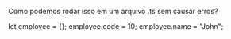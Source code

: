 Como podemos rodar isso em um arquivo .ts sem causar erros? 

let employee = {};
employee.code = 10;
employee.name = "John";
